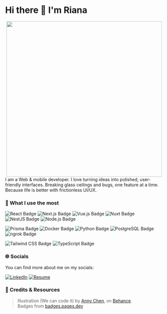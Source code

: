 <h1 align="left">Hi there 👋 I'm Riana </h1>

<img align="right" width="500" src="https://pbs.twimg.com/media/DG95aO7VwAArm69?format=jpg&name=large">


I am a Web & mobile developer. I love turning ideas into polished, user-friendly interfaces. 
Breaking glass ceilings and bugs, one feature at a time. Because life is better with frictionless UI/UX.

### 🚀 What I use the most
![React Badge](https://img.shields.io/badge/React-61DAFB?logo=react&logoColor=000&style=for-the-badge) ![Next.js Badge](https://img.shields.io/badge/Next.js-000?logo=nextdotjs&logoColor=fff&style=for-the-badge) ![Vue.js Badge](https://img.shields.io/badge/Vue.js-4FC08D?logo=vuedotjs&logoColor=fff&style=for-the-badge) ![Nuxt Badge](https://img.shields.io/badge/Nuxt-00DC82?logo=nuxt&logoColor=fff&style=for-the-badge) ![NestJS Badge](https://img.shields.io/badge/NestJS-E0234E?logo=nestjs&logoColor=fff&style=for-the-badge) ![Node.js Badge](https://img.shields.io/badge/Node.js-5FA04E?logo=nodedotjs&logoColor=fff&style=for-the-badge)  

![Prisma Badge](https://img.shields.io/badge/Prisma-2D3748?logo=prisma&logoColor=fff&style=for-the-badge) ![Docker Badge](https://img.shields.io/badge/Docker-2496ED?logo=docker&logoColor=fff&style=for-the-badge) ![Python Badge](https://img.shields.io/badge/Python-3776AB?logo=python&logoColor=fff&style=for-the-badge) ![PostgreSQL Badge](https://img.shields.io/badge/PostgreSQL-4169E1?logo=postgresql&logoColor=fff&style=for-the-badge) ![ngrok Badge](https://img.shields.io/badge/ngrok-1F1E37?logo=ngrok&logoColor=fff&style=for-the-badge)

![Tailwind CSS Badge](https://img.shields.io/badge/Tailwind%20CSS-06B6D4?logo=tailwindcss&logoColor=fff&style=for-the-badge) ![TypeScript Badge](https://img.shields.io/badge/TypeScript-3178C6?logo=typescript&logoColor=fff&style=for-the-badge)

### 🌐 Socials
You can find more about me on my socials:

[![LinkedIn](https://img.shields.io/badge/LinkedIn-0077B5?style=for-the-badge&logo=linkedin&logoColor=white)](https://linkedin.com/in/aliceOsdel) 
[![Resume](https://img.shields.io/badge/Standard%20Resume-2A3FFB?logo=standardresume&logoColor=fff&style=for-the-badge)](https://rianaandrianomeportfolio.netlify.app/)
<br/>

### 🌸 Credits & Resources
> ⁠Illustration (We can code it) by [Anny Chen](https://twitter.com/followanny), on  [Behance](https://www.behance.net/gallery/53402991/Girls-Who-Code-T-Shirt?locale=fr_FR).  
Badges from [badges.pages.dev](https://badges.pages.dev/)

